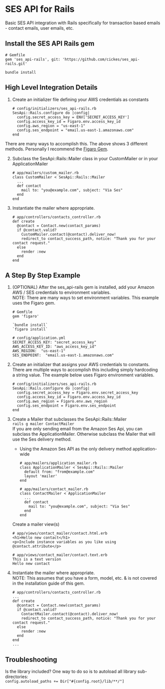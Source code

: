 # SES API for Rails  
Basic SES API integration with Rails specifically for transaction based emails - contact emails, user emails, etc.  

## Install the SES API Rails gem  
```
# Gemfile
gem 'ses_api-rails', git: 'https://github.com/cickes/ses_api-rails.git'
```  
`bundle install`  

## High Level Integration Details  
1. Create an initializer file defining your AWS credentials as constants  
    ```
    # config/initializers/ses_api-rails.rb
    SesApi::Rails.configure do |config|
      config.secret_access_key = ENV['SECRET_ACCESS_KEY']
      config.access_key_id = Figaro.env.access_key_id
      config.aws_region = "us-east-1"
      config.ses_endpoint = "email.us-east-1.amazonaws.com"
    end
    ```
  There are many ways to accomplish this.  The above shows 3 different methods.  Personally I recommend the [Figaro Gem](https://github.com/laserlemon/figaro).  

2. Subclass the SesApi::Rails::Mailer class in your CustomMailer or in your ApplicationMailer  
    ```
    # app/mailers/custom_mailer.rb
    class CustomMailer < SesApi::Rails::Mailer
      ...
      def contact
        mail to: "you@example.com", subject: "Via Ses"
      end
    end
    ```  

3. Instantiate the mailer where appropriate.  
    ```
    # app/controllers/contacts_controller.rb  
    def create
      @contact = Contact.new(contact_params)
      if @contact.valid?
        CustomMailer.contact(@contact).deliver_now!
        redirect_to contact_success_path, notice: "Thank you for your contact request."
      else
        render :new
      end
    end
    ```

## A Step By Step Example  
1. (OPTIONAL) After the ses_api-rails gem is installed, add your Amazon AWS / SES credentials to environment variables.  
    NOTE:  There are many ways to set environment variables.  This example uses the Figaro gem.  
    ```
    # Gemfile  
    gem 'figaro'  
    ```  
    ```
    `bundle install`  
    `figaro install`  
    ```
    ```
    # config/application.yml  
    SECRET_ACCESS_KEY: "secret_access_key"  
    AWS_ACCESS_KEY_ID: "aws_access_key_id"  
    AWS_REGION:  "us-east-1"  
    SES_ENDPOINT:  "email.us-east-1.amazonaws.com"
    ```  

2. Create an initializer that assigns your AWS credentials to constants.  There are multiple ways to accomplish this including simply hardcoding a string value.  The example below uses Figaro environment variables.  
    ```
    # config/initializers/ses_api-rails.rb
    SesApi::Rails.configure do |config|
      config.secret_access_key = Figaro.env.secret_access_key
      config.access_key_id = Figaro.env.access_key_id
      config.aws_region = Figaro.env.aws_region
      config.ses_endpoint = Figaro.env.ses_endpoint
    end
    ```  

3.  Create a Mailer that subclasses the SesApi::Rails::Mailer  
    `rails g mailer ContactMailer`  
    If you are only sending email from the Amazon Ses Api, you can subclass the ApplicationMailer.  Otherwise subclass the Mailer that will use the Ses delivery method.  
    * Using the Amazon Ses API as the only delivery method application-wide  
        ```
        # app/mailers/application_mailer.rb  
        class ApplicationMailer < SesApi::Rails::Mailer
          default from: "from@example.com"  
          layout 'mailer'
        end
        ```
        ```
        # app/mailers/contact_mailer.rb  
        class ContactMailer < ApplicationMailer
          ...
          def contact
            mail to: "you@example.com", subject: "Via Ses"
          end
        end
        ```
    Create a mailer view(s)  
    ```
    # app/views/contact_mailer/contact.html.erb  
    <h1>Hello new contact</h1>
    <p>Include instance variables as you like using @contact.attribute</p>
    ```
    ```
    # app/views/contact_mailer/contact.text.erb  
    This is a text version  
    Hello new contact
    ```  

4. Instantiate the mailer where appropriate.  
    NOTE:  This assumes that you have a form, model, etc. & is not covered in the installation guide of this gem.   
    ```
    # app/controllers/contacts_controller.rb  
    ...
    def create
      @contact = Contact.new(contact_params)
      if @contact.valid?
        ContactMailer.contact(@contact).deliver_now!
        redirect_to contact_success_path, notice: "Thank you for your contact request."
      else
        render :new
      end
    end
    ...
    ```

## Troubleshooting
Is the library included?  One way to do so is to autoload all library sub-directories:  
`config.autoload_paths += Dir["#{config.root}/lib/**/"]`  
  


